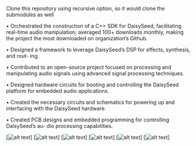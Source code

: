 Clone this repository using recursive option, so it would clone the submodules as well

• Orchestrated the construction of a C++ SDK for DaisySeed, facilitating real-time
audio manipulation; averaged 100+ downloads monthly, making the project the
most downloaded on organization’s Github.

• Designed a framework to leverage DaisySeed’s DSP for effects, synthesis, and rout-
ing.

• Contributed to an open-source project focused on processing and manipulating
audio signals using advanced signal processing techniques.

• Designed hardware circuits for booting and controlling the DaisySeed platform for
embedded audio applications.

• Created the necessary circuits and schematics for powering up and interfacing
with the DaisySeed hardware.

• Created PCB designs and embedded programming for controlling DaisySeed’s au-
dio processing capabilities.

[![alt text](https://github.com/omidshahbazi/GuitarMultiEffect/blob/master/2.png)]
[![alt text](https://github.com/omidshahbazi/GuitarMultiEffect/blob/master/1.png)]
[![alt text](https://github.com/omidshahbazi/GuitarMultiEffect/blob/master/3.png)]
[![alt text](https://github.com/omidshahbazi/GuitarMultiEffect/blob/master/4.png)]
[![alt text](https://github.com/omidshahbazi/GuitarMultiEffect/blob/master/5.png)]
[![alt text](https://github.com/omidshahbazi/GuitarMultiEffect/blob/master/6.png)]
